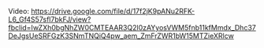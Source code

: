 Video:
https://drive.google.com/file/d/17f2jK9pANu2RFK-L6_Gf4S57sfl7bkFJ/view?fbclid=IwZXh0bgNhZW0CMTEAAR3Q2l0zAYyosVWM5fnb11kfMmdx_Dhc37DeJgsUeSRFGzK3SNmTNQiQ4pw_aem_ZmFrZWR1bW15MTZieXRlcw
